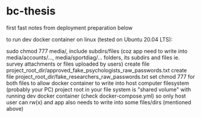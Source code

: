# bc-thesis

first fast notes from deployment preparation below

to run dev docker container on linux (tested on Ubuntu 20.04 LTS):

sudo chmod 777 media/, include subdirs/files (coz app need to write into media/accounts/..., media/sportdiag/...
folders, its subdirs and files ie. survey attachments or files uploaded by users)
create file project_root_dir/approved_fake_psychologists_raw_passwords.txt
create file project_root_dir/fake_researchers_raw_passwords.txt
set chmod 777 for both files to allow docker container to write into host computer filesystem (probably your PC)
project root in your file system is "shared volume" with running dev docker container (check docker-compose.yml) so only
host user can rw(x) and app also needs to write into some files/dirs (mentioned above) 